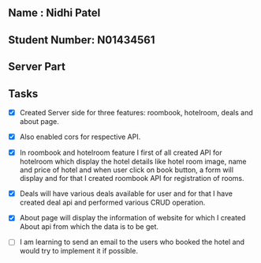## Name : Nidhi Patel
## Student Number: N01434561
## Server Part

## Tasks
- [x] Created Server side for three features: roombook, hotelroom, deals and about page.
- [x] Also enabled cors for respective API.
- [x] In roombook and hotelroom feature I first of all created API for hotelroom which display the hotel details like hotel room image, name and price of hotel and when user click on book button, a form will display and for that I created roombook API for registration of rooms.
- [x] Deals will have various deals available for user and for that I have created deal api and performed various CRUD operation.
- [x] About page will display the information of website for which I  created About api from which the data is to be get.
- [ ] I am learning to send an email to the users who booked the hotel and would try to implement it if possible.
 